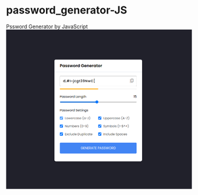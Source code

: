 # password_generator-JS
Pssword Generator by JavaScript
![Preview](https://github.com/eldoJr/password_generator-JS/blob/main/preview.png)
